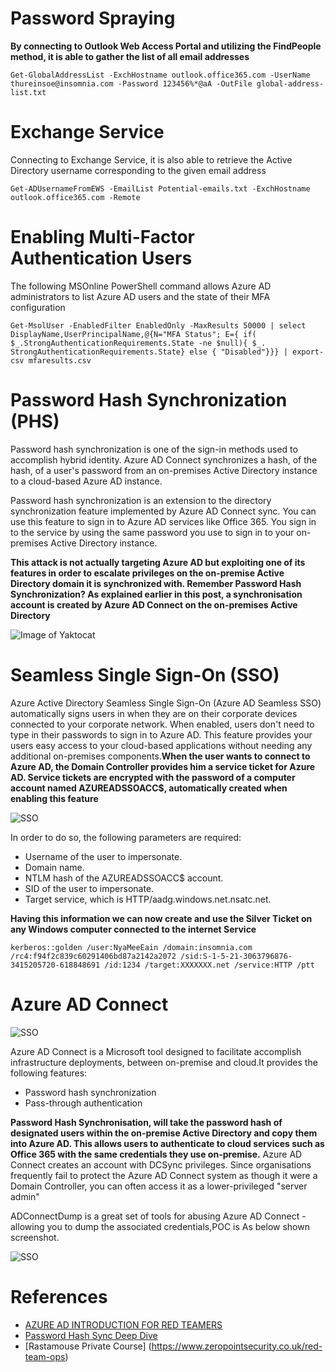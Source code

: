 # Password Spraying
**By connecting to Outlook Web Access Portal and utilizing the FindPeople method, it is able to gather the list of all email addresses**
```
Get-GlobalAddressList -ExchHostname outlook.office365.com -UserName thureinsoe@insomnia.com -Password 123456%*@aA -OutFile global-address-list.txt

```
# Exchange Service
Connecting to Exchange Service, it is also able to retrieve the Active Directory username corresponding to the given email address
```
Get-ADUsernameFromEWS -EmailList Potential-emails.txt -ExchHostname outlook.office365.com -Remote
```
# Enabling Multi-Factor Authentication Users
The following MSOnline PowerShell command allows Azure AD administrators to list Azure AD users and the state of their MFA configuration
```
Get-MsolUser -EnabledFilter EnabledOnly -MaxResults 50000 | select DisplayName,UserPrincipalName,@{N="MFA Status"; E={ if( $_.StrongAuthenticationRequirements.State -ne $null){ $_. StrongAuthenticationRequirements.State} else { "Disabled"}}} | export-csv mfaresults.csv
```
# Password Hash Synchronization (PHS)
Password hash synchronization is one of the sign-in methods used to accomplish hybrid identity. Azure AD Connect synchronizes a hash, of the hash, of a user's password from an on-premises Active Directory instance to a cloud-based Azure AD instance.

Password hash synchronization is an extension to the directory synchronization feature implemented by Azure AD Connect sync. You can use this feature to sign in to Azure AD services like Office 365. You sign in to the service by using the same password you use to sign in to your on-premises Active Directory instance.


**This attack is not actually targeting Azure AD but exploiting one of its features in order to escalate privileges on the on-premise Active Directory domain it is synchronized with. Remember Password Hash Synchronization? As explained earlier in this post, a synchronisation account is created by Azure AD Connect on the on-premises Active Directory**

![Image of Yaktocat](https://security4cloud.fr/wp-content/uploads/2019/07/PasswordSync.png)



# Seamless Single Sign-On (SSO)
Azure Active Directory Seamless Single Sign-On (Azure AD Seamless SSO) automatically signs users in when they are on their corporate devices connected to your corporate network. When enabled, users don't need to type in their passwords to sign in to Azure AD. This feature provides your users easy access to your cloud-based applications without needing any additional on-premises components.**When the user wants to connect to Azure AD, the Domain Controller provides him a service ticket for Azure AD. Service tickets are encrypted with the password of a computer account named AZUREADSSOACC$, automatically created when enabling this feature**

![SSO](https://docs.microsoft.com/en-us/azure/active-directory/hybrid/media/how-to-connect-sso/sso1.png)

In order to do so, the following parameters are required:

* Username of the user to impersonate.
* Domain name.
* NTLM hash of the AZUREADSSOACC$ account.
* SID of the user to impersonate.
* Target service, which is HTTP/aadg.windows.net.nsatc.net.

**Having this information we can now create and use the Silver Ticket on any Windows computer connected to the internet Service**
```
kerberos::golden /user:NyaMeeEain /domain:insomnia.com /rc4:f94f2c839c60291406bd87a2142a2072 /sid:S-1-5-21-3063796876-3415205720-618848691 /id:1234 /target:XXXXXXX.net /service:HTTP /ptt

```
# Azure AD Connect
![SSO](https://docs.microsoft.com/en-us/azure/active-directory/hybrid/media/whatis-hybrid-identity/arch.png)


Azure AD Connect is a Microsoft tool designed to facilitate accomplish infrastructure deployments, between on-premise and cloud.It provides the following features:
* Password hash synchronization
* Pass-through authentication 

**Password Hash Synchronisation, will take the password hash of designated users within the on-premise Active Directory and copy them into Azure AD. This allows users to authenticate to cloud services such as Office 365 with the same credentials they use on-premise.**
Azure AD Connect creates an account with DCSync privileges. Since organisations frequently fail to protect the Azure AD Connect system as though it were a Domain Controller, you can often access it as a lower-privileged "server admin"

ADConnectDump is a great set of tools for abusing Azure AD Connect - allowing you to dump the associated credentials,POC is As below shown screenshot.


![SSO](https://raw.githubusercontent.com/fox-it/adconnectdump/master/exampledump.png)



# References

* [AZURE AD INTRODUCTION FOR RED TEAMERS](https://www.synacktiv.com/en/publications/azure-ad-introduction-for-red-teamers.html)
* [Password Hash Sync Deep Dive](https://www.eshlomo.us/password-hash-sync-deep-dive/)
* [Rastamouse Private Course] (https://www.zeropointsecurity.co.uk/red-team-ops)

